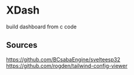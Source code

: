 # XDash
build dashboard from c code

## Sources
https://github.com/BCsabaEngine/svelteesp32
https://github.com/rogden/tailwind-config-viewer
